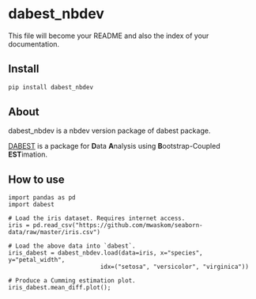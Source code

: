 dabest_nbdev
================

<!-- WARNING: THIS FILE WAS AUTOGENERATED! DO NOT EDIT! -->

This file will become your README and also the index of your
documentation.

## Install

``` sh
pip install dabest_nbdev
```

## About

dabest_nbdev is a nbdev version package of dabest package.

[DABEST](https://github.com/ACCLAB/DABEST-python) is a package for **D**ata **A**nalysis using **B**ootstrap-Coupled **EST**imation.

## How to use

```python3
import pandas as pd
import dabest

# Load the iris dataset. Requires internet access.
iris = pd.read_csv("https://github.com/mwaskom/seaborn-data/raw/master/iris.csv")

# Load the above data into `dabest`.
iris_dabest = dabest_nbdev.load(data=iris, x="species", y="petal_width",
                          idx=("setosa", "versicolor", "virginica"))

# Produce a Cumming estimation plot.
iris_dabest.mean_diff.plot();
```